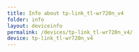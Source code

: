 ```yaml
---
title: Info about tp-link_tl-wr720n_v4
folder: info
layout: deviceinfo
permalink: /devices/tp-link_tl-wr720n_v4/
device: tp-link_tl-wr720n_v4
---
```


